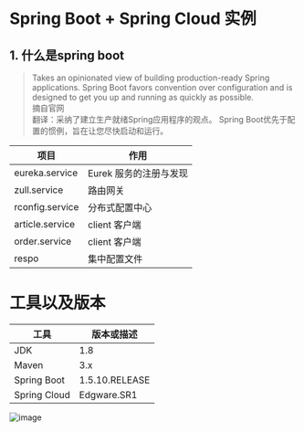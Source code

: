 # Spring Boot + Spring Cloud 实例

## 1. 什么是spring boot

> Takes an opinionated view of building production-ready Spring applications. Spring Boot favors convention over configuration and is designed to get you up and running as quickly as possible.<br />
摘自官网<br />
翻译：采纳了建立生产就绪Spring应用程序的观点。 Spring Boot优先于配置的惯例，旨在让您尽快启动和运行。

项目 | 作用
---|---
eureka.service | Eurek 服务的注册与发现
zull.service | 路由网关
rconfig.service | 分布式配置中心
article.service | client 客户端
order.service | client 客户端
respo | 集中配置文件

# 工具以及版本

工具 | 版本或描述
---|---
JDK	 | 1.8
Maven | 3.x
Spring Boot |	1.5.10.RELEASE
Spring Cloud |	Edgware.SR1

![image](http://note.youdao.com/favicon.ico)
